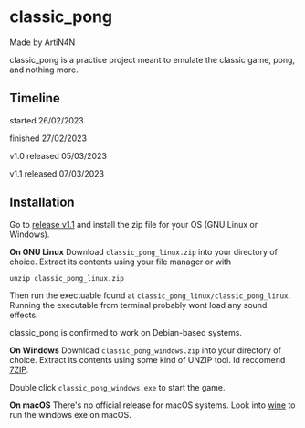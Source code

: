 # classic_pong

Made by ArtiN4N

classic_pong is a practice project meant to emulate the classic game, pong, and nothing more.

## Timeline

started  26/02/2023

finished 27/02/2023


v1.0 released 05/03/2023

v1.1 released 07/03/2023

## Installation

Go to [release v1.1](https://github.com/ArtiN4N/classic_pong/releases/tag/v1.1) and install the zip file for your OS (GNU Linux or Windows).

**On GNU Linux**
Download `classic_pong_linux.zip` into your directory of choice. Extract its contents using your file manager or with
```
unzip classic_pong_linux.zip
```
Then run the exectuable found at `classic_pong_linux/classic_pong_linux`. Running the executable from terminal probably wont load any sound effects.

classic_pong is confirmed to work on Debian-based systems.


**On Windows**
Download `classic_pong_windows.zip` into your directory of choice. Extract its contents using some kind of UNZIP tool. Id reccomend [7ZIP](https://www.7-zip.org).

Double click `classic_pong_windows.exe` to start the game.


**On macOS**
There's no official release for macOS systems. Look into [wine](https://www.winehq.org) to run the windows exe on macOS.